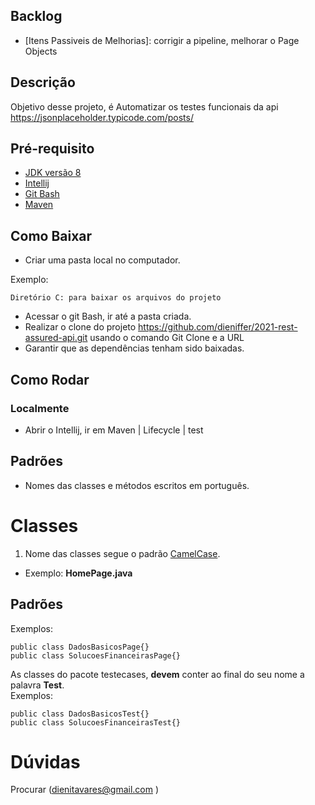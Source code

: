 
## Backlog
* [Itens Passiveis de Melhorias]: corrigir a pipeline, melhorar o Page Objects


## Descrição
Objetivo desse projeto, é Automatizar os testes funcionais da api https://jsonplaceholder.typicode.com/posts/

## Pré-requisito

- [JDK versão 8](https://www.oracle.com/technetwork/pt/java/javase/downloads/jdk8-downloads-2133151.html)
- [Intellij](https://www.jetbrains.com/idea/download/#section=windows)
- [Git Bash](https://git-scm.com/downloads)
- [Maven](https://maven.apache.org/download.cgi)

## Como Baixar
- Criar uma pasta local no computador.

Exemplo:
````
Diretório C: para baixar os arquivos do projeto
````
- Acessar o git Bash, ir até a pasta criada.
- Realizar o clone do projeto https://github.com/dieniffer/2021-rest-assured-api.git usando o comando Git Clone e a URL
- Garantir que as dependências tenham sido baixadas.


## Como Rodar

### Localmente
- Abrir o Intellij, ir em Maven | Lifecycle | test 

## Padrões
- Nomes das classes e métodos escritos em português.

# Classes
1. Nome das classes segue o padrão [CamelCase](https://google.github.io/styleguide/javaguide.html#s5.2.2-class-names).

- Exemplo: **HomePage.java**

## Padrões
Exemplos:
````
public class DadosBasicosPage{}
public class SolucoesFinanceirasPage{}
```` 
As classes do pacote testecases, **devem** conter ao final do seu nome a palavra **Test**.  
Exemplos:
  ````
 public class DadosBasicosTest{}
 public class SolucoesFinanceirasTest{}
 ```` 

# Dúvidas
Procurar (dienitavares@gmail.com )


